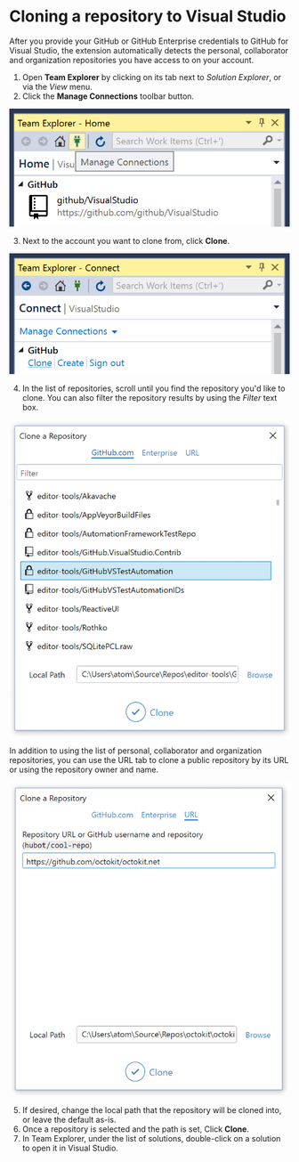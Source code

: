# Cloning a repository to Visual Studio

After you provide your GitHub or GitHub Enterprise credentials to GitHub for Visual Studio, the extension automatically detects the personal, collaborator and organization repositories you have access to on your account.

1. Open **Team Explorer** by clicking on its tab next to *Solution Explorer*, or via the *View* menu.
2. Click the **Manage Connections** toolbar button.

![Location of the manage connections toolbar button in Team Explorer](images/manage-connections.png)

3. Next to the account you want to clone from, click **Clone**.

![Clone button in the GitHub section of Team Explorer](images/clone-link.png)

4. In the list of repositories, scroll until you find the repository you'd like to clone. You can also filter the repository results by using the *Filter* text box.

![List of GitHub repositories that can be cloned inside a dialog](images/clone-dialog.png)

In addition to using the list of personal, collaborator and organization repositories, you can use the URL tab to clone a public repository by its URL or using the repository owner and name.

![List of GitHub repositories that can be cloned inside a dialog](images/clone-url-dialog.png)

5. If desired, change the local path that the repository will be cloned into, or leave the default as-is.
6. Once a repository is selected and the path is set, Click **Clone**.
7. In Team Explorer, under the list of solutions, double-click on a solution to open it in Visual Studio.
